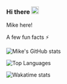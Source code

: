 
### Hi there <img src="https://raw.githubusercontent.com/MartinHeinz/MartinHeinz/master/wave.gif" width="20px">

Mike here!

A few fun facts ⚡

![Mike's GitHub stats](https://github-readme-stats.vercel.app/api?username=123MwanjeMike&count_private=true&show_icons=true)

![Top Languages](https://github-readme-stats.vercel.app/api/top-langs/?username=123MwanjeMike&hide=jupyter%20notebook&layout=compact)

![Wakatime stats](https://github-readme-stats.vercel.app/api/wakatime?username=123MwanjeMike&v=2)

<!--START_SECTION:waka-->
<!--END_SECTION:waka-->

<!--
**123MwanjeMike/123MwanjeMike** is a ✨ _special_ ✨ repository because its `README.md` (this file) appears on your GitHub profile.

Here are some ideas to get you started:

- 🔭 I’m currently working on ...
- 🌱 I’m currently learning ...
- 👯 I’m looking to collaborate on ...
- 🤔 I’m looking for help with ...
- 💬 Ask me about ...
- 📫 How to reach me: ...
- 😄 Pronouns: ...
- ⚡ Fun fact: ...
-->
